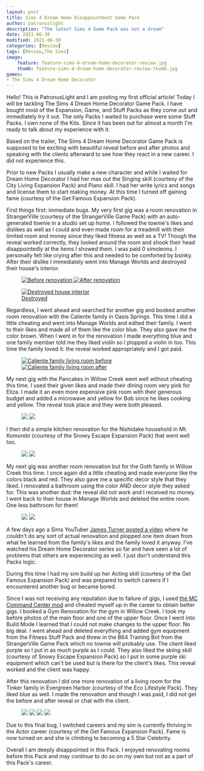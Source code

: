 ```yaml
---
layout: post
title: Sims 4 Dream Home Disappointment Game Pack
author: patronuslight
description: "The latest Sims 4 Game Pack was not a dream"
date: 2021-06-30
modified: 2021-06-30
categories: [Review]
tags: [Review,The Sims]
image:
    feature: feature-sims-4-dream-home-decorator-review.jpg
    thumb: feature-sims-4-dream-home-decorator-review-thumb.jpg
games:
- The Sims 4 Dream Home Decorator
---
```


Hello! This is PatronusLight and I am posting my first official article! Today I
will be tackling The Sims 4 Dream Home Decorator Game Pack. I have bought most
of the Expansion, Game, and Stuff Packs as they come out and immediately try it
out. The only Packs I waited to purchase were some Stuff Packs. I own none of
the Kits. Since it has been out for almost a month I'm ready to talk about my
experience with it.

<!--more-->

Based on the trailer, The Sims 4 Dream Home Decorator Game Pack is supposed to
be exciting with beautiful reveal before and after photos and speaking with the
clients afterward to see how they react in a new career. I did not experience
this.

Prior to new Packs I usually make a new character and while I waited for Dream
Home Decorator I had her max out the Singing skill (courtesy of the City Living
Expansion Pack) and Piano skill. I had her write lyrics and songs and license
them to start making money. At this time I turned off gaining fame (courtesy of
the Get Famous Expansion Pack).

First things first: immediate bugs. My very first gig was a room renovation in
StrangerVille (courtesy of the StrangerVille Game Pack) with an auto-generated
townie in a studio set up home. I followed the townie's likes and dislikes as
well as I could and even made room for a treadmill with their limited room and
money since they liked fitness as well as a TV! Though the reveal worked
correctly, they looked around the room and shook their head disappointedly at
the items I showed them. I was paid 0 simoleons. I personally felt like crying
after this and needed to be comforted by bsinky. After their dislike I
immediately went into Manage Worlds and destroyed their house's interior.

<figure class="half">
    <a href="https://i.imgur.com/YCILrPr.png">
        <img src="https://i.imgur.com/YCILrPrm.png" alt="Before renovation"/>
    </a>
    <a href="https://i.imgur.com/u2kY5HT.png">
        <img src="https://i.imgur.com/u2kY5HTm.png" alt="After renovation"/>
    </a>
</figure>

<figure class="half center">
    <a href="https://i.imgur.com/yVGh0lJ.png">
        <img src="https://i.imgur.com/yVGh0lJm.png" alt="Destroyed house interior"/>
        <figcaption>Destroyed</figcaption>
    </a>
</figure>

Regardless, I went ahead and searched for another gig and booked another room
renovation with the Caliente family in Oasis Springs. This time I did a little
cheating and went into Manage Worlds and edited their family. I went to their
likes and made all of them like the color blue. They also gave me the color
brown. When I went in for the renovation I made everything blue and one family
member told me they liked violin so I plopped a violin in too. This time the
family loved it: the reveal worked appropriately and I got paid.

<figure class="half">
    <a href="https://i.imgur.com/0bcg3YN.png"><img src="https://i.imgur.com/0bcg3YNm.png" alt="Caliente family living room before"/></a>
    <a href="https://i.imgur.com/dQzc5Wz.png"><img src="https://i.imgur.com/dQzc5Wzm.png" alt="Caliente family living room after"/></a>
</figure>

My next gig with the Pancakes in Willow Creek went well without cheating this
time. I used their given likes and made their dining room very pink for Eliza. I
made it an even more expensive pink room with their generous budget and added a
microwave and yellow for Bob since he likes cooking and yellow. The reveal took
place and they were both pleased.

<figure class="half">
    <a href="https://i.imgur.com/AYs9AY9.png" alt="Pancakes dining room before renovation"><img src="https://i.imgur.com/AYs9AY9m.png"/></a>
    <a href="https://i.imgur.com/4Lsi74I.png" alt="Pancakes dining room after renovation"><img src="https://i.imgur.com/4Lsi74Im.png"/></a>
</figure>

I then did a simple kitchen renovation for the Nishidake household in Mt.
Komorebi (courtesy of the Snowy Escape Expansion Pack) that went well too.

<figure class="half">
    <a href="https://i.imgur.com/cLDtPVi.png" alt="Nishidake kitchen before renovation"><img src="https://i.imgur.com/cLDtPVim.png"/></a>
    <a href="https://i.imgur.com/cFlLB45.png" alt="Nishidake kitchen after renovation"><img src="https://i.imgur.com/cFlLB45m.png"/></a>
</figure>

My next gig was another room renovation but for the Goth family in Willow Creek
this time. I once again did a little cheating and made everyone like the colors
black and red. They also gave me a specific decor style that they liked. I
renovated a bathroom using the color AND decor style they asked for. This was
another dud: the reveal did not work and I received no money. I went back to
their house in Manage Worlds and deleted the entire room. One less bathroom for
them!

<figure class="half">
    <a href="https://i.imgur.com/gNCmNoi.png" alt="Goth family bathroom before renovation"><img src="https://i.imgur.com/gNCmNoim.png"/></a>
    <a href="https://i.imgur.com/xihNG8D.png" alt="Goth family bathroom after renovation"><img src="https://i.imgur.com/xihNG8Dm.png"/></a>
</figure>

A few days ago a Sims YouTuber [James Turner posted a
video](https://www.youtube.com/watch?v=0u_frp33W9o) where he couldn't do any
sort of actual renovation and plopped one item down from what he learned from
the family's likes and the family loved it anyway. I've watched his Dream Home
Decorator series so far and have seen a lot of problems that others are
experiencing as well. I just don't understand this Packs logic.

During this time I had my sim build up her Acting skill (courtesy of the Get
Famous Expansion Pack) and was prepared to switch careers if I encountered
another bug or became bored.

Since I was not receiving any reputation due to failure of gigs, I used [the MC
Command Center mod](https://deaderpool-mccc.com/) and cheated myself up in the
career to obtain better gigs. I booked a Gym Renovation for the gym in Willow
Creek. I took my before photos of the main floor and one of the upper floor.
Once I went into Build Mode I learned that I could not make changes to the upper
floor. No big deal. I went ahead and deleted everything and added gym equipment
from the Fitness Stuff Pack and threw in the B64 Training Bot from the
StrangerVille Game Pack which no townie will probably use. The client liked
purple so I put in as much purple as I could. They also liked the skiing skill
(courtesy of Snowy Escape Expansion Pack) so I put in some purple ski equipment
which can't be used but is there for the client's likes. This reveal worked and
the client was happy.

After this renovation I did one more renovation of a living room for the Tinker
family in Evergreen Harbor (courtesy of the Eco Lifestyle Pack). They liked blue
as well. I made the renovation and though I was paid, I did not get the before
and after reveal or chat with the client.

<figure class="half">
    <a href="https://i.imgur.com/KRBdupP.png" alt=""><img src="https://i.imgur.com/KRBdupPm.png"/></a>
    <a href="https://i.imgur.com/45XPvtW.png" alt=""><img src="https://i.imgur.com/45XPvtWm.png"/></a>
    <a href="https://i.imgur.com/3IQegYf.png" alt=""><img src="https://i.imgur.com/3IQegYfm.png"/></a>
    <a href="https://i.imgur.com/QEh2jJA.png" alt=""><img src="https://i.imgur.com/QEh2jJAm.png"/></a>
</figure>

Due to this final bug, I switched careers and my sim is currently thriving in
the Actor career (courtesy of the Get Famous Expansion Pack). Fame is now turned
on and she is climbing to becoming a 5 Star Celebrity.

Overall I am deeply disappointed in this Pack. I enjoyed renovating rooms before
this Pack and may continue to do so on my own but not as a part of this Pack's
career.
